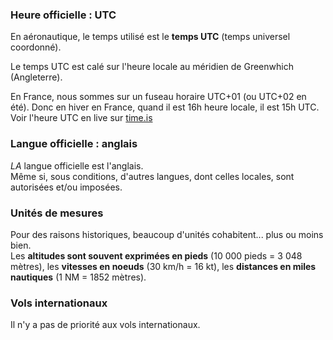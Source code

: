 [comment]: # (S106V)
[comment]: # (Citez deux composantes principales de la réglementation aérienne internationale :)

### Heure officielle : UTC

En aéronautique, le temps utilisé est le **temps UTC** (temps universel coordonné).

Le temps UTC est calé sur l'heure locale au méridien de Greenwhich (Angleterre).

En France, nous sommes sur un fuseau horaire UTC+01 (ou UTC+02 en été). Donc en hiver en France, quand il est 16h heure locale, il est 15h UTC.   
Voir l'heure UTC en live sur [time.is](https://time.is/UTC)


### Langue officielle : anglais

*LA* langue officielle est l'anglais.  
Même si, sous conditions, d'autres langues, dont celles locales, sont autorisées et/ou imposées.


### Unités de mesures

Pour des raisons historiques, beaucoup d'unités cohabitent... plus ou moins bien.  
Les **altitudes sont souvent exprimées en pieds** (10 000 pieds = 3 048 mètres), les **vitesses en noeuds** (30 km/h = 16 kt), les **distances en miles nautiques** (1 NM = 1852 mètres).


###  Vols internationaux

Il n'y a pas de priorité aux vols internationaux.